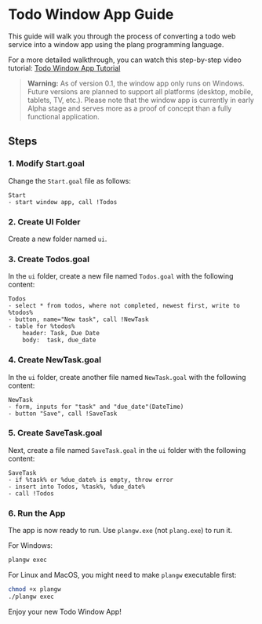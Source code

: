 # Todo Window App Guide

This guide will walk you through the process of converting a todo web service into a window app using the plang programming language. 

For a more detailed walkthrough, you can watch this step-by-step video tutorial: [Todo Window App Tutorial](https://www.youtube.com/watch?v=abew4btk34)

> **Warning:** As of version 0.1, the window app only runs on Windows. Future versions are planned to support all platforms (desktop, mobile, tablets, TV, etc.). Please note that the window app is currently in early Alpha stage and serves more as a proof of concept than a fully functional application.

## Steps

### 1. Modify Start.goal

Change the `Start.goal` file as follows:

```plang
Start
- start window app, call !Todos
```

### 2. Create UI Folder

Create a new folder named `ui`.

### 3. Create Todos.goal

In the `ui` folder, create a new file named `Todos.goal` with the following content:

```plang
Todos
- select * from todos, where not completed, newest first, write to %todos%
- button, name="New task", call !NewTask
- table for %todos%
    header: Task, Due Date
    body:  task, due_date
```

### 4. Create NewTask.goal

In the `ui` folder, create another file named `NewTask.goal` with the following content:

```plang
NewTask
- form, inputs for "task" and "due_date"(DateTime)
- button "Save", call !SaveTask
```

### 5. Create SaveTask.goal

Next, create a file named `SaveTask.goal` in the `ui` folder with the following content:

```plang
SaveTask
- if %task% or %due_date% is empty, throw error
- insert into Todos, %task%, %due_date%
- call !Todos
```

### 6. Run the App

The app is now ready to run. Use `plangw.exe` (not `plang.exe`) to run it. 

For Windows:

```bash
plangw exec
```

For Linux and MacOS, you might need to make `plangw` executable first:

```bash
chmod +x plangw
./plangw exec
```

Enjoy your new Todo Window App!